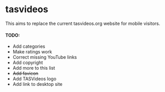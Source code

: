 # tasvideos

This aims to replace the current tasvideos.org website for mobile visitors. 

#### TODO:

* Add categories
* Make ratings work
* Correct missing YouTube links
* Add copyright
* Add more to this list
* ~~Add favicon~~
* Add TASVideos logo
* Add link to desktop site
